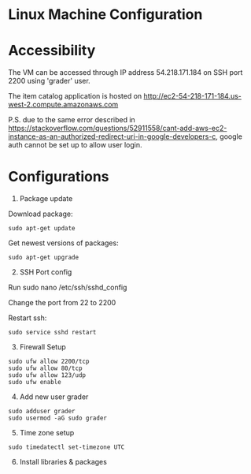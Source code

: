 # Linux Machine Configuration

# Accessibility

The VM can be accessed through IP address 54.218.171.184 on SSH port 2200 using 'grader' user.

The item catalog application is hosted on http://ec2-54-218-171-184.us-west-2.compute.amazonaws.com

P.S. due to the same error described in https://stackoverflow.com/questions/52911558/cant-add-aws-ec2-instance-as-an-authorized-redirect-uri-in-google-developers-c, google auth cannot be set up to allow user login. 

# Configurations

1. Package update

Download package: 
```
sudo apt-get update
```
Get newest versions of packages: 
```
sudo apt-get upgrade
```
2. SSH Port config

Run sudo nano /etc/ssh/sshd_config

Change the port from 22 to 2200

Restart ssh: 
```
sudo service sshd restart
```
3. Firewall Setup 
```
sudo ufw allow 2200/tcp
sudo ufw allow 80/tcp
sudo ufw allow 123/udp
sudo ufw enable
```
4. Add new user grader
```
sudo adduser grader
sudo usermod -aG sudo grader
```
5. Time zone setup
```
sudo timedatectl set-timezone UTC
```
6. Install libraries & packages



